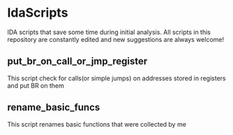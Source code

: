# IdaScripts

IDA scripts that save some time during initial analysis. All scripts in this repository are constantly edited and new suggestions are always welcome!

## put_br_on_call_or_jmp_register
This script check for calls(or simple jumps) on addresses stored in registers and put BR on them

## rename_basic_funcs
This script renames basic functions that were collected by me

